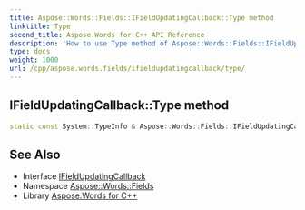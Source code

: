 ```yaml
---
title: Aspose::Words::Fields::IFieldUpdatingCallback::Type method
linktitle: Type
second_title: Aspose.Words for C++ API Reference
description: 'How to use Type method of Aspose::Words::Fields::IFieldUpdatingCallback class in C++.'
type: docs
weight: 1000
url: /cpp/aspose.words.fields/ifieldupdatingcallback/type/
---
```

## IFieldUpdatingCallback::Type method




```cpp
static const System::TypeInfo & Aspose::Words::Fields::IFieldUpdatingCallback::Type()
```

## See Also

* Interface [IFieldUpdatingCallback](../)
* Namespace [Aspose::Words::Fields](../../)
* Library [Aspose.Words for C++](../../../)
